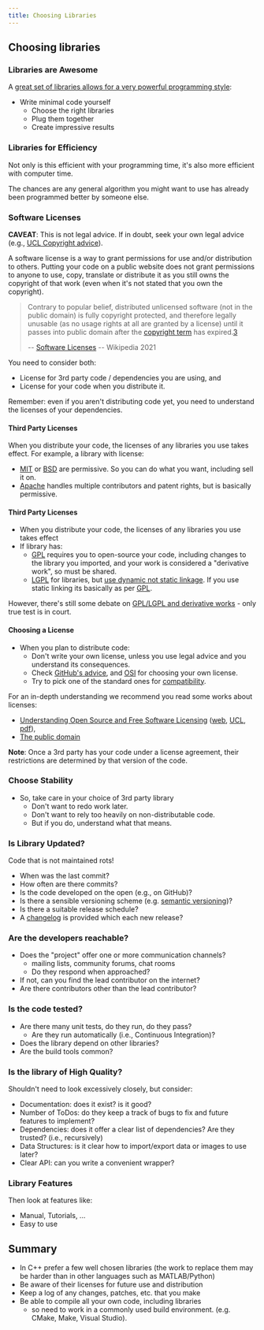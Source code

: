```yaml
---
title: Choosing Libraries
---
```


## Choosing libraries

### Libraries are Awesome

A [great set of libraries allows for a very powerful programming style][Python04Intro]:

* Write minimal code yourself
    * Choose the right libraries
    * Plug them together
    * Create impressive results


### Libraries for Efficiency

Not only is this efficient with your programming time,
it's also more efficient with computer time.

The chances are any general algorithm you might want to use
has already been programmed better by someone else.


### Software Licenses

**CAVEAT**: This is not legal advice. If in doubt, seek your own legal advice (e.g., [UCL Copyright advice][UCL Copy]).

A software license is a way to grant permissions for use and/or distribution to others.
Putting your code on a public website does not grant permissions to anyone to use, copy, translate or distribute it as
you still owns the copyright of that work (even when it's not stated that you own the copyright).

> Contrary to popular belief, distributed unlicensed software (not in the public domain) is fully copyright protected, and therefore legally unusable (as no usage rights at all are granted by a license) until it passes into public domain after the [copyright term][cterm] has expired.[3]
>
> -- [Software Licenses][SL-wiki] -- Wikipedia 2021

You need to consider both:

* License for 3rd party code / dependencies you are using, and
* License for your code when you distribute it.

Remember: even if you aren't distributing code yet, you need to understand the licenses of your dependencies.


#### Third Party Licenses

When you distribute your code, the licenses of any libraries you use takes effect.
For example, a library with license:

* [MIT][MITLicense] or [BSD][BSDLicense] are permissive. So you can do what you want, including sell it on.
* [Apache][ApacheLicense] handles multiple contributors and patent rights, but is basically permissive.


#### Third Party Licenses

* When you distribute your code, the licenses of any libraries you use takes effect
* If library has:
    * [GPL][GPLLicense] requires you to open-source your code, including changes to the library you imported, and your work is considered a "derivative work", so must be shared.
    * [LGPL][LGPLLicense] for libraries, but [use dynamic not static linkage][LGPLStaticVsDynamic]. If you use static linking its basically as per [GPL][GPLLicense].

However, there's still some debate on [GPL/LGPL and derivative works](https://lwn.net/Articles/548216/) - only true test is in court.


#### Choosing a License

* When you plan to distribute code:
    * Don't write your own license, unless you use legal advice and you understand its consequences.
    * Check [GitHub's advice][Chooselicense], and [OSI][OSI] for choosing your own license.
    * Try to pick one of the standard ones for [compatibility][LicesnseCompatibilityWiki].

For an in-depth understanding we recommend you read some works about licenses:

- [Understanding Open Source and Free Software Licensing][LicensingBookWC] ([web][LicensingBook], [UCL][LicensingBookUCL], [pdf][LicensingBookPDF]),
- [The public domain][PDBook]

**Note**: Once a 3rd party has your code under a license agreement, their restrictions are determined by that version of the code.

     
### Choose Stability

* So, take care in your choice of 3rd party library
    * Don't want to redo work later.
    * Don't want to rely too heavily on non-distributable code.
    * But if you do, understand what that means.


### Is Library Updated?

Code that is not maintained rots!

* When was the last commit?
* How often are there commits?
* Is the code developed on the open (e.g., on GitHub)?
* Is there a sensible versioning scheme (e.g. [semantic versioning][semver])?
* Is there a suitable release schedule?
* A [changelog][changelog] is provided which each new release?


### Are the developers reachable?

* Does the "project" offer one or more communication channels?
    * mailing lists, community forums, chat rooms
    * Do they respond when approached?
* If not, can you find the lead contributor on the internet?
* Are there contributors other than the lead contributor?


### Is the code tested?

* Are there many unit tests, do they run, do they pass?
    * Are they run automatically (i.e., Continuous Integration)?
* Does the library depend on other libraries?
* Are the build tools common?


### Is the library of High Quality?

Shouldn't need to look excessively closely, but consider:

* Documentation: does it exist? is it good?
* Number of ToDos: do they keep a track of bugs to fix and future features to implement?
* Dependencies: does it offer a clear list of dependencies? Are they trusted? (i.e., recursively)
* Data Structures: is it clear how to import/export data or images to use later?
* Clear API: can you write a convenient wrapper?
    
    
### Library Features

Then look at features like:

* Manual, Tutorials, ...
* Easy to use


## Summary

* In C++ prefer a few well chosen libraries (the work to replace them may be harder than in other languages such as MATLAB/Python)
* Be aware of their licenses for future use and distribution
* Keep a log of any changes, patches, etc. that you make
* Be able to compile all your own code, including libraries
    * so need to work in a commonly used build environment. (e.g. CMake, Make, Visual Studio).

[PythonCourse]: http://github-pages.ucl.ac.uk/rsd-engineeringcourse/
[Python04Intro]: http://github-pages.ucl.ac.uk/rsd-engineeringcourse/ch04packaging/01Libraries.html
[NatureArticle]: http://www.nature.com/news/2010/101013/full/467753a.html
[LicensingBook]: http://www.oreilly.com/openbook/osfreesoft/book/
[Chooselicense]: http://choosealicense.com/
[OSI]: http://opensource.org/licenses
[MITLicense]: http://opensource.org/licenses/MIT
[BSDLicense]: http://opensource.org/licenses/BSD-3-Clause
[ApacheLicense]: http://opensource.org/licenses/Apache-2.0
[GPLLicense]: http://opensource.org/licenses/gpl-license
[LGPLLicense]: http://opensource.org/licenses/lgpl-license
[semver]: http://www.semver.org/
[cterm]: https://en.wikipedia.org/wiki/Copyright_term
[3]: https://blog.codinghorror.com/pick-a-license-any-license/
[SL-wiki]: https://en.wikipedia.org/w/index.php?oldid=999552724#Software_licenses_and_copyright_law
[UCL Copy]: https://www.ucl.ac.uk/library/ucl-copyright-advice "UCL Copyright advice"
[LGPLStaticVsDynamic]: https://www.gnu.org/licenses/gpl-faq.en.html#LGPLStaticVsDynamic "Does the LGPL have different requirements for statically vs dynamically linked modules with a covered work?"
[LicensingBookWC]: https://www.worldcat.org/title/understanding-open-source-free-software-licensing-guide-to-navigating-licensing-issues-in-existing-new-software/oclc/314704943
[LicensingBookUCL]: "https://ucl-new-primo.hosted.exlibrisgroup.com/primo-explore/fulldisplay?docid=UCL_LMS_DS51341932510004761&context=L&vid=UCL_VU2&lang=en_US&search_scope=CSCOP_UCL&adaptor=Local%20Search%20Engine&tab=local&query=any,contains,Understanding%20open%20source%20%26%20free%20software%20licensing&offset=0"
[LicensingBookPDF]: https://people.debian.org/~dktrkranz/legal/Understanding%20Open%20Source%20and%20Free%20Software%20Licensing.pdf
[LicesnseCompatibilityWiki]: https://en.wikipedia.org/wiki/License_compatibility
[PDBook]: https://www.thepublicdomain.org/download/
[changelog]: https://keepachangelog.com/en/1.0.0/
